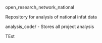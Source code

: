 open_research_network_national


Repository for analysis of national infat data

analysis_code/ - Stores all project analysis

TEst